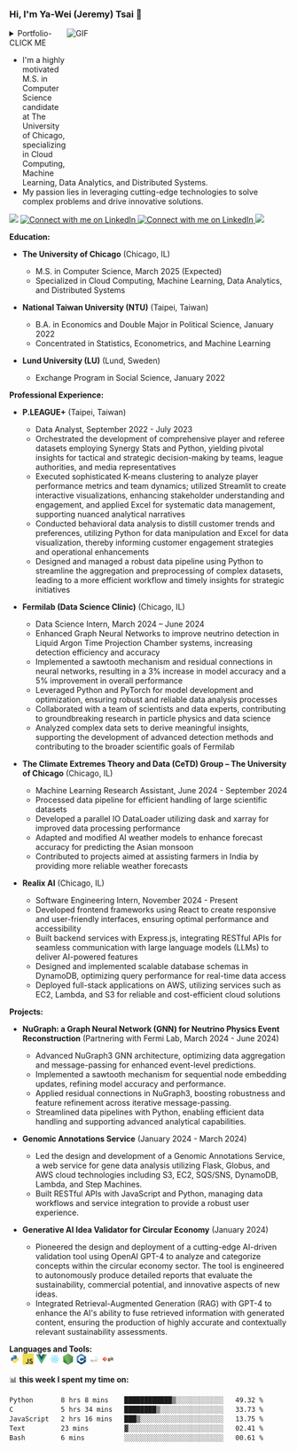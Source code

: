 ### Hi, I'm Ya-Wei (Jeremy) Tsai 👋 

<img align="right" alt="GIF" src="https://camo.githubusercontent.com/7de37139d0b4c1ce40865e799b446c0e963a3dd8fb68d239707237c40604fa3d/68747470733a2f2f63646e2e6472696262626c652e636f6d2f75736572732f3733303730332f73637265656e73686f74732f363538313234332f6176656e746f2e676966" width="400" height="266" />

<details><summary>Portfolio-CLICK ME</summary>
</details>

- I'm a highly motivated M.S. in Computer Science candidate at The University of Chicago, specializing in Cloud Computing, Machine Learning, Data Analytics, and Distributed Systems. 
- My passion lies in leveraging cutting-edge technologies to solve complex problems and drive innovative solutions.


<span>
<img src="https://komarev.com/ghpvc/?username=Jeremytsai6987&style=flat" height="25">
<!-- Light Mode -->
<a href="https://www.linkedin.com/in/yawei-jeremy#gh-light-mode-only">
    <img src="https://img.shields.io/badge/LinkedIn-3572A5?style=for-the-badge&logo=linkedin&logoColor=white#gh-light-mode-only"
        alt="Connect with me on LinkedIn" height="25">
</a>
<!-- Dark Mode -->
<a href="https://www.linkedin.com/in/yawei-jeremy#gh-dark-mode-only">
    <img src="https://img.shields.io/badge/LinkedIn-ffffff?style=for-the-badge&logo=linkedin&logoColor=0690FA#gh-dark-mode-only"
        alt="Connect with me on LinkedIn" height="25">
</a>
<img src="https://img.shields.io/github/followers/Jeremytsai6987?style=social" height="25">
</span>

**Education:**

- **The University of Chicago** (Chicago, IL)
  - M.S. in Computer Science, March 2025 (Expected)
  - Specialized in Cloud Computing, Machine Learning, Data Analytics, and Distributed Systems

- **National Taiwan University (NTU)** (Taipei, Taiwan)
  - B.A. in Economics and Double Major in Political Science, January 2022
  - Concentrated in Statistics, Econometrics, and Machine Learning
  
- **Lund University (LU)** (Lund, Sweden)
  - Exchange Program in Social Science, January 2022

**Professional Experience:**

- **P.LEAGUE+** (Taipei, Taiwan)
  - Data Analyst, September 2022 - July 2023
  -	Orchestrated the development of comprehensive player and referee datasets employing Synergy Stats and Python, yielding pivotal insights for tactical and strategic decision-making by teams, league authorities, and media representatives
  -	Executed sophisticated K-means clustering to analyze player performance metrics and team dynamics; utilized Streamlit to create interactive visualizations, enhancing stakeholder understanding and engagement, and applied Excel for systematic data management, supporting nuanced analytical narratives
  -	Conducted behavioral data analysis to distill customer trends and preferences, utilizing Python for data manipulation and Excel for data visualization, thereby informing customer engagement strategies and operational enhancements
  -	Designed and managed a robust data pipeline using Python to streamline the aggregation and preprocessing of complex datasets, leading to a more efficient workflow and timely insights for strategic initiatives
  
- **Fermilab (Data Science Clinic)** (Chicago, IL)
     - Data Science Intern, March 2024 – June 2024
     - Enhanced Graph Neural Networks to improve neutrino detection in Liquid Argon Time Projection Chamber systems, increasing detection efficiency and accuracy
     - Implemented a sawtooth mechanism and residual connections in neural networks, resulting in a 3% increase in model accuracy and a 5% improvement in overall performance
     - Leveraged Python and PyTorch for model development and optimization, ensuring robust and reliable data analysis processes
     - Collaborated with a team of scientists and data experts, contributing to groundbreaking research in particle physics and data science
     - Analyzed complex data sets to derive meaningful insights, supporting the development of advanced detection methods and contributing to the broader scientific goals of Fermilab

- **The Climate Extremes Theory and Data (CeTD) Group – The University of Chicago** (Chicago, IL)
  - Machine Learning Research Assistant, June 2024 - September 2024
  -	Processed data pipeline for efficient handling of large scientific datasets
  -	Developed a parallel IO DataLoader utilizing dask and xarray for improved data processing performance
  -	Adapted and modified AI weather models to enhance forecast accuracy for predicting the Asian monsoon
  -	Contributed to projects aimed at assisting farmers in India by providing more reliable weather forecasts
    
- **Realix AI** (Chicago, IL)
  - Software Engineering Intern, November 2024 - Present
  - Developed frontend frameworks using React to create responsive and user-friendly interfaces, ensuring optimal
performance and accessibility
  - Built backend services with Express.js, integrating RESTful APIs for seamless communication with large
language models (LLMs) to deliver AI-powered features
  - Designed and implemented scalable database schemas in DynamoDB, optimizing query performance for
real-time data access
  - Deployed full-stack applications on AWS, utilizing services such as EC2, Lambda, and S3 for reliable and
cost-efficient cloud solutions


**Projects:**

- **NuGraph: a Graph Neural Network (GNN) for Neutrino Physics Event Reconstruction** (Partnering with Fermi Lab, March 2024 - June 2024)
  -	Advanced NuGraph3 GNN architecture, optimizing data aggregation and message-passing for enhanced event-level predictions. 
  -	Implemented a sawtooth mechanism for sequential node embedding updates, refining model accuracy and performance. 
  -	Applied residual connections in NuGraph3, boosting robustness and feature refinement across iterative message-passing. 
  -	Streamlined data pipelines with Python, enabling efficient data handling and supporting advanced analytical capabilities.

- **Genomic Annotations Service** (January 2024 - March 2024)
  -	Led the design and development of a Genomic Annotations Service, a web service for gene data analysis utilizing Flask, Globus, and AWS cloud technologies including S3, EC2, SQS/SNS, DynamoDB, Lambda, and Step Machines.
  -	Built RESTful APIs with JavaScript and Python, managing data workflows and service integration to provide a robust user experience.

- **Generative AI Idea Validator for Circular Economy** (January 2024)
  -	Pioneered the design and deployment of a cutting-edge AI-driven validation tool using OpenAI GPT-4 to analyze and categorize concepts within the circular economy sector. The tool is engineered to autonomously produce detailed reports that evaluate the sustainability, commercial potential, and innovative aspects of new ideas.
  -	Integrated Retrieval-Augmented Generation (RAG) with GPT-4 to enhance the AI's ability to fuse retrieved information with generated content, ensuring the production of highly accurate and contextually relevant sustainability assessments.		

**Languages and Tools:**  
<code><img height="20" src="https://raw.githubusercontent.com/github/explore/80688e429a7d4ef2fca1e82350fe8e3517d3494d/topics/python/python.png"></code>
<code><img height="20" src="https://raw.githubusercontent.com/github/explore/80688e429a7d4ef2fca1e82350fe8e3517d3494d/topics/javascript/javascript.png"></code>
<code><img height="20" src="https://raw.githubusercontent.com/github/explore/80688e429a7d4ef2fca1e82350fe8e3517d3494d/topics/vue/vue.png"></code>
<code><img height="20" src="https://raw.githubusercontent.com/github/explore/80688e429a7d4ef2fca1e82350fe8e3517d3494d/topics/react/react.png"></code>
<code><img height="20" src="https://raw.githubusercontent.com/github/explore/80688e429a7d4ef2fca1e82350fe8e3517d3494d/topics/nodejs/nodejs.png"></code>
<code><img height="20" src="https://raw.githubusercontent.com/github/explore/80688e429a7d4ef2fca1e82350fe8e3517d3494d/topics/cpp/cpp.png"></code>
<code><img height="20" src="https://raw.githubusercontent.com/github/explore/80688e429a7d4ef2fca1e82350fe8e3517d3494d/topics/mysql/mysql.png"></code>
<code><img height="20" src="https://raw.githubusercontent.com/github/explore/80688e429a7d4ef2fca1e82350fe8e3517d3494d/topics/git/git.png"></code>

📊 **this week I spent my time on:**
<br />
<!--START_SECTION:waka-->

```txt
Python       8 hrs 8 mins    ████████████▒░░░░░░░░░░░░   49.32 %
C            5 hrs 34 mins   ████████▒░░░░░░░░░░░░░░░░   33.73 %
JavaScript   2 hrs 16 mins   ███▒░░░░░░░░░░░░░░░░░░░░░   13.75 %
Text         23 mins         ▓░░░░░░░░░░░░░░░░░░░░░░░░   02.41 %
Bash         6 mins          ░░░░░░░░░░░░░░░░░░░░░░░░░   00.61 %
```

<!--END_SECTION:waka-->



